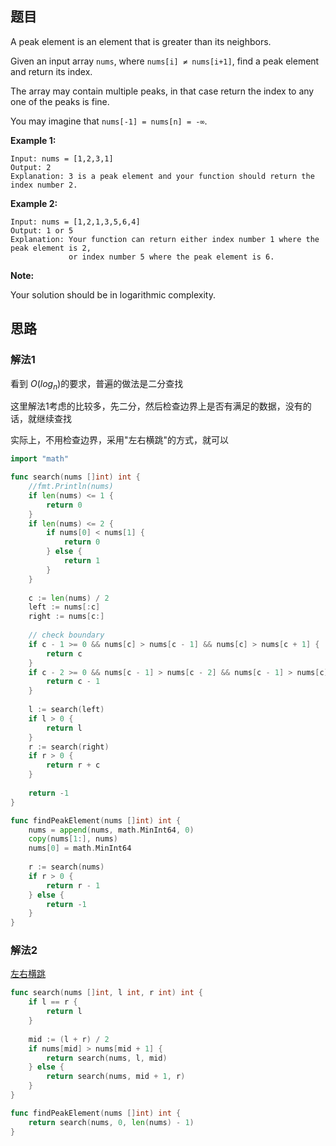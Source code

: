 ## 题目

A peak element is an element that is greater than its neighbors.

Given an input array `nums`, where `nums[i] ≠ nums[i+1]`, find a peak element and return its index.

The array may contain multiple peaks, in that case return the index to any one of the peaks is fine.

You may imagine that `nums[-1] = nums[n] = -∞`.

**Example 1:**

```
Input: nums = [1,2,3,1]
Output: 2
Explanation: 3 is a peak element and your function should return the index number 2.
```

**Example 2:**

```
Input: nums = [1,2,1,3,5,6,4]
Output: 1 or 5 
Explanation: Your function can return either index number 1 where the peak element is 2, 
             or index number 5 where the peak element is 6.
```

**Note:**

Your solution should be in logarithmic complexity.

## 思路

### 解法1

看到 $O(log_n)$的要求，普遍的做法是二分查找

这里解法1考虑的比较多，先二分，然后检查边界上是否有满足的数据，没有的话，就继续查找

实际上，不用检查边界，采用"左右横跳"的方式，就可以

```go
import "math"

func search(nums []int) int {
    //fmt.Println(nums)
    if len(nums) <= 1 {
        return 0
    }
    if len(nums) <= 2 {
        if nums[0] < nums[1] {
            return 0
        } else {
            return 1
        }
    }
    
    c := len(nums) / 2
    left := nums[:c]
    right := nums[c:]
    
    // check boundary
    if c - 1 >= 0 && nums[c] > nums[c - 1] && nums[c] > nums[c + 1] {
        return c
    }
    if c - 2 >= 0 && nums[c - 1] > nums[c - 2] && nums[c - 1] > nums[c] {
        return c - 1
    }
    
    l := search(left)
    if l > 0 {
        return l
    }
    r := search(right)
    if r > 0 {
        return r + c
    }
    
    return -1
}

func findPeakElement(nums []int) int {
    nums = append(nums, math.MinInt64, 0)
    copy(nums[1:], nums)
    nums[0] = math.MinInt64
    
    r := search(nums)
    if r > 0 {
        return r - 1
    } else {
        return -1
    }
}
```

### 解法2

[左右横跳](https://leetcode.com/problems/find-peak-element/solution/)

```go
func search(nums []int, l int, r int) int {
    if l == r {
        return l
    } 
    
    mid := (l + r) / 2
    if nums[mid] > nums[mid + 1] {
        return search(nums, l, mid)
    } else {
        return search(nums, mid + 1, r)
    }
}

func findPeakElement(nums []int) int {
    return search(nums, 0, len(nums) - 1)
}
```


